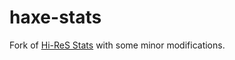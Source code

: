 # haxe-stats
Fork of [Hi-ReS Stats](https://github.com/mrdoob/Hi-ReS-Stats) with some minor modifications.